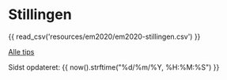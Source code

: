 # Stillingen

{{ read_csv('resources/em2020/em2020-stillingen.csv') }}

[Alle tips](../../resources/em2020/em2020-stillingen.html)

Sidst opdateret: {{ now().strftime("%d/%m/%Y, %H:%M:%S") }}
